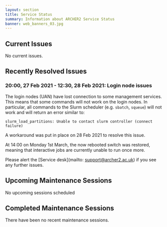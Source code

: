 ```yaml
---
layout: section
title: Service Status
summary: Information about ARCHER2 Service Status
banner: web_banners_03.jpg
---
```


## Current Issues

No current issues.

## Recently Resolved Issues


### 20:00, 27 Feb 2021 - 12:30, 28 Feb 2021: Login node issues

The login nodes (UAN) have lost connection to some management services. This means that
some commands will not work on the login nodes. In particular, all commands to the
Slurm scheduler (e.g. `sbatch`, `squeue`) will not work and will return an error similar
to:

```
slurm_load_partitions: Unable to contact slurm controller (connect failure)
```

A workaround was put in place on 28 Feb 2021 to resolve this issue.

At 14:00 on Monday 1st March, the now rebooted switch was restored, meaning that interactive jobs are currently unable to run once more.

Please alert the [Service desk](mailto: support@archer2.ac.uk) if you see any further issues.

## Upcoming Maintenance Sessions

No upcoming sessions scheduled

## Completed Maintenance Sessions

There have been no recent maintenance sessions. 

